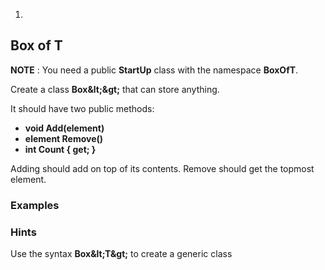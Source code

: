 1.
## Box of T

**NOTE** : You need a public **StartUp** class with the namespace **BoxOfT**.

Create a class **Box\&lt;\&gt;** that can store anything.

It should have two public methods:

- **void Add(element)**
- **element Remove()**
- **int Count { get; }**

Adding should add on top of its contents. Remove should get the topmost element.

### Examples

### Hints

Use the syntax **Box\&lt;T\&gt;** to create a generic class

